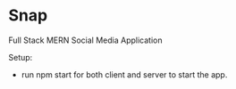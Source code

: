 # Snap
Full Stack MERN Social Media Application

Setup:
- run npm start for both client and server to start the app.
